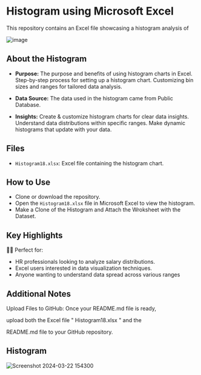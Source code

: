 # Histogram using Microsoft Excel

This repository contains an Excel file showcasing a histogram analysis of

![image](https://github.com/sunil518/Histogram-Using-Microsoft-Excel/assets/127589917/28118f5d-6d74-478d-9ddb-980e2aed1406)


## About the Histogram

- **Purpose:**  The purpose and benefits of using histogram charts in Excel.
                Step-by-step process for setting up a histogram chart.
               Customizing bin sizes and ranges for tailored data analysis.
  
- **Data Source:** The data used in the histogram came from Public Database.
 
- **Insights:** Create & customize histogram charts for clear data insights.
             Understand data distributions within specific ranges.
             Make dynamic histograms that update with your data.
## Files

- `Histogram18.xlsx`: Excel file containing the histogram chart.

## How to Use

- Clone or download the repository.
- Open the `Histogram18.xlsx` file in Microsoft Excel to view the histogram.
- Make a Clone of the Histogram and Attach the Wroksheet with the Dataset.
## Key Highlights
👩‍💼 Perfect for:
- HR professionals looking to analyze salary distributions.
- Excel users interested in data visualization techniques.
- Anyone wanting to understand data spread across various ranges

## Additional Notes

Upload Files to GitHub:
Once your README.md file is ready, 

upload both the Excel file " Histogram18.xlsx " and the

README.md file to your GitHub repository.

## Histogram 

![Screenshot 2024-03-22 154300](https://github.com/sunil518/Histogram-Using-Microsoft-Excel/assets/127589917/96f60a85-3f0d-4b00-b6ce-94f16502fcd4)
